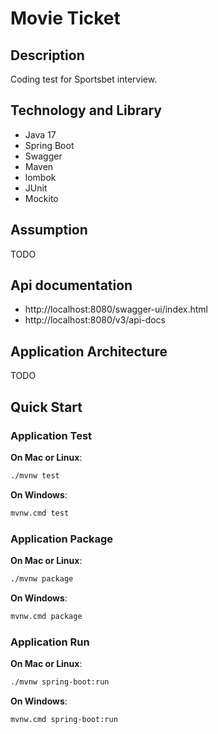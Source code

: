 # Movie Ticket

## Description

Coding test for Sportsbet interview.

## Technology and Library

- Java 17
- Spring Boot
- Swagger
- Maven
- lombok
- JUnit
- Mockito

## Assumption
TODO

## Api documentation

- http://localhost:8080/swagger-ui/index.html
- http://localhost:8080/v3/api-docs

## Application Architecture
TODO

## Quick Start

### Application Test

**On Mac or Linux**:

```sh
./mvnw test
```

**On Windows**:

```sh
mvnw.cmd test
```

### Application Package

**On Mac or Linux**:

```sh
./mvnw package
```

**On Windows**:

```sh
mvnw.cmd package
```

### Application Run

**On Mac or Linux**:

```sh
./mvnw spring-boot:run
```

**On Windows**:

```sh
mvnw.cmd spring-boot:run
```
